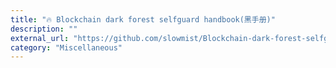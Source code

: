 ```yaml
---
title: "🔥 Blockchain dark forest selfguard handbook(黑手册)"
description: ""
external_url: "https://github.com/slowmist/Blockchain-dark-forest-selfguard-handbook"
category: "Miscellaneous"
---
```

